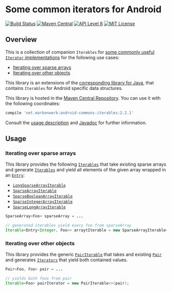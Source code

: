 # Some common iterators for Android

[![Build Status](https://travis-ci.org/markenwerk/android-commons-iterables.svg?branch=master)](https://travis-ci.org/markenwerk/android-commons-iterables)
[![Maven Central](https://maven-badges.herokuapp.com/maven-central/net.markenwerk/android-commons-iterables/badge.svg)](https://maven-badges.herokuapp.com/maven-central/net.markenwerk/android-commons-iterables)
[![API Level 8](https://img.shields.io/badge/android-API_8-brightgreen.svg)](https://developer.android.com/reference/packages.html)
[![MIT License](https://img.shields.io/badge/license-MIT-brightgreen.svg)](https://github.com/markenwerk/android-commons-iterables/blob/master/LICENSE)

## Overview

This is a collection of companion `Iterables` for [some commonly useful `Iterator` implementations](https://github.com/markenwerk/android-commons-iterators) for the following use cases:

- [Iterating over sparse arrays](#iterating-over-sparse-arrays)
- [Iterating over other objects](#iterating-over-other-objects)

This library is an extensions of the [corresponding library for Java](https://github.com/markenwerk/java-commons-iterables), that contains `Iterables` for Android specific data structures.

This library is hosted in the [Maven Central Repository](https://maven-badges.herokuapp.com/maven-central/net.markenwerk/android-commons-iterables). You can use it with the following coordinates:

```gradle
compile 'net.markenwerk:android-commons-iterables:2.2.1'
```

Consult the [usage description](#usage) and [Javadoc](https://markenwerk.github.io/android-commons-iterables/index.html) for further information.

## Usage

### Iterating over sparse arrays

This library provides the following [`Iterables`][Iterable] that take existing sparse arrays and generate
[`Iterables`][Iterable] and yield all elements of the given array wrapped in an [`Entry`][Entry]:

- [`LongSparseArrayIterable`][LongSparseArrayIterable]
- [`SparseArrayIterable`][SparseArrayIterable]
- [`SparseBooleanArrayIterable`][SparseBooleanArrayIterable]
- [`SparseIntegerArrayIterable`][SparseIntegerArrayIterable]
- [`SparseLongArrayIterable`][SparseLongArrayIterable]

```java
SparseArray<Foo> sparseArray = ...

// generated iterables yield every foo from sparseArray
Iterable<Entry<Integer, Foo>> arraytIterable = new SparseArrayIterable<>(sparseArray);
```

### Iterating over other objects

This library provides the generic [`PairIterable`][PairIterable] that takes and existing [`Pair`][Pair] and
generates [`Iterators`][Iterator] that yield both contained values.

```java
Pair<Foo, Foo> pair = ...

// yields both foos from pair
Iterable<Foo> pairIterator = new PairIterable<>(pair);
```

[LongSparseArrayIterable]: https://markenwerk.github.io/android-commons-iterables/index.html?net/markenwerk/android/commons/iterables/LongSparseArrayIterable.html
[PairIterable]: https://markenwerk.github.io/android-commons-iterables/index.html?net/markenwerk/android/commons/iterables/PairIterable.html
[SparseArrayIterable]: https://markenwerk.github.io/android-commons-iterables/index.html?net/markenwerk/android/commons/iterables/SparseArrayIterable.html
[SparseBooleanArrayIterable]: https://markenwerk.github.io/android-commons-iterables/index.html?net/markenwerk/android/commons/iterables/SparseBooleanArrayIterable.html
[SparseIntegerArrayIterable]: https://markenwerk.github.io/android-commons-iterables/index.html?net/markenwerk/android/commons/iterables/SparseIntegerArrayIterable.html
[SparseLongArrayIterable]: https://markenwerk.github.io/android-commons-iterables/index.html?net/markenwerk/android/commons/iterables/SparseLongArrayIterable.html

[Entry]: https://markenwerk.github.io/java-commons-datastructures/index.html?net/markenwerk/commons/datastructures/Entry.html

[Iterable]: https://developer.android.com/reference/java/lang/Iterable.html
[Iterator]: https://developer.android.com/reference/java/util/Iterator.html
[Pair]: https://developer.android.com/reference/android/util/Pair.html
